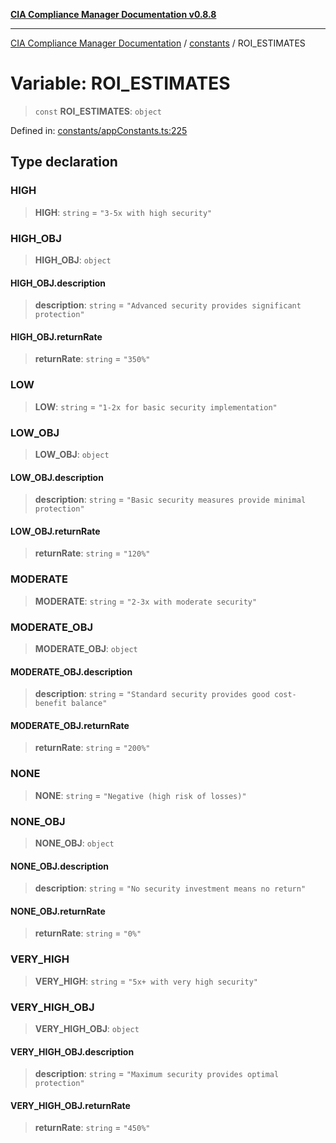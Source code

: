[**CIA Compliance Manager Documentation v0.8.8**](../../README.md)

***

[CIA Compliance Manager Documentation](../../modules.md) / [constants](../README.md) / ROI\_ESTIMATES

# Variable: ROI\_ESTIMATES

> `const` **ROI\_ESTIMATES**: `object`

Defined in: [constants/appConstants.ts:225](https://github.com/Hack23/cia-compliance-manager/blob/88094f2c4c350fd10a1e440c3eab70aedd819944/src/constants/appConstants.ts#L225)

## Type declaration

### HIGH

> **HIGH**: `string` = `"3-5x with high security"`

### HIGH\_OBJ

> **HIGH\_OBJ**: `object`

#### HIGH\_OBJ.description

> **description**: `string` = `"Advanced security provides significant protection"`

#### HIGH\_OBJ.returnRate

> **returnRate**: `string` = `"350%"`

### LOW

> **LOW**: `string` = `"1-2x for basic security implementation"`

### LOW\_OBJ

> **LOW\_OBJ**: `object`

#### LOW\_OBJ.description

> **description**: `string` = `"Basic security measures provide minimal protection"`

#### LOW\_OBJ.returnRate

> **returnRate**: `string` = `"120%"`

### MODERATE

> **MODERATE**: `string` = `"2-3x with moderate security"`

### MODERATE\_OBJ

> **MODERATE\_OBJ**: `object`

#### MODERATE\_OBJ.description

> **description**: `string` = `"Standard security provides good cost-benefit balance"`

#### MODERATE\_OBJ.returnRate

> **returnRate**: `string` = `"200%"`

### NONE

> **NONE**: `string` = `"Negative (high risk of losses)"`

### NONE\_OBJ

> **NONE\_OBJ**: `object`

#### NONE\_OBJ.description

> **description**: `string` = `"No security investment means no return"`

#### NONE\_OBJ.returnRate

> **returnRate**: `string` = `"0%"`

### VERY\_HIGH

> **VERY\_HIGH**: `string` = `"5x+ with very high security"`

### VERY\_HIGH\_OBJ

> **VERY\_HIGH\_OBJ**: `object`

#### VERY\_HIGH\_OBJ.description

> **description**: `string` = `"Maximum security provides optimal protection"`

#### VERY\_HIGH\_OBJ.returnRate

> **returnRate**: `string` = `"450%"`
